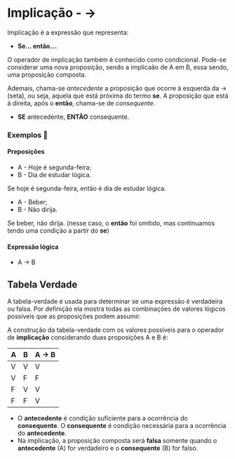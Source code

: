 # Implicação - →

Implicação é a expressão que representa:

- **Se... então...**.

O operador de implicação também é conhecido como condicional. Pode-se considerar uma nova proposição, sendo a implicaão de A em B, essa sendo, uma proposição composta.

Ademais, chama-se _antecedente_ a proposição que ocorre à esquerda da → (seta), ou seja, aquela que está próxima do termo **se**. A proposição que está à direita, após o **então**, chama-se de _consequente_.

- **SE** antecedente, **ENTÃO** consequente.

### Exemplos 🛴

#### Preposições

- A - Hoje é segunda-feira;
- B - Dia de estudar lógica.

Se hoje é segunda-feira, então é dia de estudar lógica.

- A - Beber;
- B - Não dirija.

Se beber, não dirija. (nesse caso, o **então** foi omitido, mas continuamos tendo uma condição a partir do **se**)

#### Expressão lógica

- A → B

## Tabela Verdade

A tabela-verdade é usada para determinar se uma expressão é verdadeira ou falsa. Por definição ela mostra todas as combinações de valores lógicos possíveis que as proposições podem assumir.

A construção da tabela-verdade com os valores possíveis para o operador de **implicação** considerando duas proposições A e B é:

| A   | B   | A → B |
| --- | --- | ----- |
| V   | V   | V     |
| V   | F   | F     |
| F   | V   | V     |
| F   | F   | V     |

- O **antecedente** é condição suficiente para a ocorrência do **consequente**. O **consequente** é condição necessária para a ocorrência do **antecedente**.
- Na implicação, a proposição composta será **falsa** somente quando o **antecedente** (A) for verdadeiro e o **consequente** (B) for falso.

